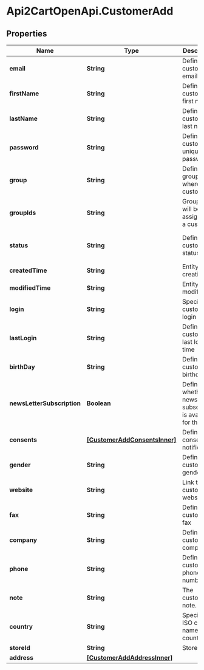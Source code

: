 # Api2CartOpenApi.CustomerAdd

## Properties

Name | Type | Description | Notes
------------ | ------------- | ------------- | -------------
**email** | **String** | Defines customer&#39;s email | 
**firstName** | **String** | Defines customer&#39;s first name | [optional] 
**lastName** | **String** | Defines customer&#39;s last name | [optional] 
**password** | **String** | Defines customer&#39;s unique password | [optional] 
**group** | **String** | Defines the group where the customer | [optional] 
**groupIds** | **String** | Groups that will be assigned to a customer | [optional] 
**status** | **String** | Defines customer&#39;s status | [optional] [default to &#39;enabled&#39;]
**createdTime** | **String** | Entity&#39;s date creation | [optional] 
**modifiedTime** | **String** | Entity&#39;s date modification | [optional] 
**login** | **String** | Specifies customer&#39;s login name | [optional] 
**lastLogin** | **String** | Defines customer&#39;s last login time | [optional] 
**birthDay** | **String** | Defines customer&#39;s birthday | [optional] 
**newsLetterSubscription** | **Boolean** | Defines whether the newsletter subscription is available for the user | [optional] 
**consents** | [**[CustomerAddConsentsInner]**](CustomerAddConsentsInner.md) | Defines consents to notifications | [optional] 
**gender** | **String** | Defines customer&#39;s gender | [optional] 
**website** | **String** | Link to customer website | [optional] 
**fax** | **String** | Defines customer&#39;s fax | [optional] 
**company** | **String** | Defines customer&#39;s company | [optional] 
**phone** | **String** | Defines customer&#39;s phone number | [optional] 
**note** | **String** | The customer note. | [optional] 
**country** | **String** | Specifies ISO code or name of country | [optional] 
**storeId** | **String** | Store Id | [optional] 
**address** | [**[CustomerAddAddressInner]**](CustomerAddAddressInner.md) |  | [optional] 


